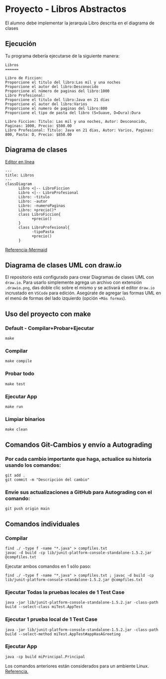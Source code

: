 # Proyecto - Libros Abstractos

El alumno debe implementar la jerarquía Libro descrita en el diagrama de clases

## Ejecución

Tu programa debería ejecutarse de la siguiente manera:

```
Libros
======

Libro de Ficcion:
Proporcione el titulo del libro:Las mil y una noches
Proporcione el autor del libro:Desconocido
Proporcione el número de paginas del libro:1000
Libro Profesional:
Proporcione el titulo del libro:Java en 21 días
Proporcione el autor del libro:Varios
Proporcione el numero de paginas del libro:800
Proporcione el tipo de pasta del libro (S=Suave, D=Dura):Dura

Libro Ficcion: Titulo: Las mil y una noches, Autor: Desconocido, Paginas: 1000, Precio: $500.00
Libro Profesional: Titulo: Java en 21 dias, Autor: Varios, Paginas: 800, Pasta: D, Precio: $850.00
```

## Diagrama de clases
[Editor en línea](https://mermaid.live/)
```mermaid
---
title: Libros
---
classDiagram
      Libro <|-- LibroFiccion
      Libro <|-- LibroProfesional
      Libro: -titulo
      Libro: -autor
      Libro: -numeroPaginas
      Libro: +precio()*
      class LibroFiccion{
            +precio()
      }
      class LibroProfesional{
            -tipoPasta
            +precio()
      }
```
[Referencia-Mermaid](https://mermaid.js.org/syntax/classDiagram.html)

## Diagrama de clases UML con draw.io
El repositorio está configurado para crear Diagramas de clases UML con ```draw.io```. Para usarlo simplemente agrega un archivo con extensión ```.drawio.png```, das doble clic sobre el mismo y se activará el editor ```draw.io``` incrustado en ```VSCode``` para edición. Asegúrate de agregar las formas UML en el menú de formas del lado izquierdo (opción ```+Más formas```).

## Uso del proyecto con make

### Default - Compilar+Probar+Ejecutar
```
make
```
### Compilar
```
make compile
```
### Probar todo
```
make test
```
### Ejecutar App
```
make run
```
### Limpiar binarios
```
make clean
```
## Comandos Git-Cambios y envío a Autograding

### Por cada cambio importante que haga, actualice su historia usando los comandos:
```
git add .
git commit -m "Descripción del cambio"
```
### Envíe sus actualizaciones a GitHub para Autograding con el comando:
```
git push origin main
```
## Comandos individuales
### Compilar

```
find ./ -type f -name "*.java" > compfiles.txt
javac -d build -cp lib/junit-platform-console-standalone-1.5.2.jar @compfiles.txt
```
Ejecutar ambos comandos en 1 sólo paso:

```
find ./ -type f -name "*.java" > compfiles.txt ; javac -d build -cp lib/junit-platform-console-standalone-1.5.2.jar @compfiles.txt
```


### Ejecutar Todas la pruebas locales de 1 Test Case

```
java -jar lib/junit-platform-console-standalone-1.5.2.jar -class-path build --select-class miTest.AppTest
```
### Ejecutar 1 prueba local de 1 Test Case

```
java -jar lib/junit-platform-console-standalone-1.5.2.jar -class-path build --select-method miTest.AppTest#appHasAGreeting
```
### Ejecutar App
```
java -cp build miPrincipal.Principal
```
Los comandos anteriores están considerados para un ambiente Linux. [Referencia.](https://www.baeldung.com/junit-run-from-command-line)
